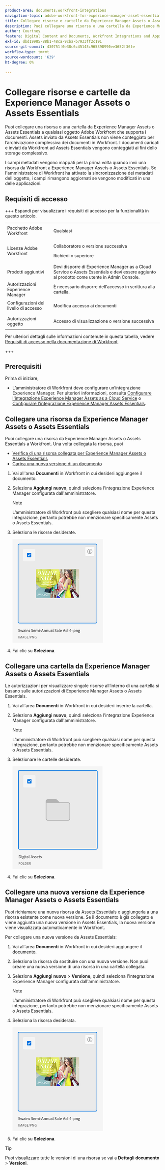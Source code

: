 ```yaml
---
product-area: documents;workfront-integrations
navigation-topic: adobe-workfront-for-experince-manager-asset-essentials
title: Collegare risorse e cartelle da Experience Manager Assets o Assets Essentials
description: Puoi collegare una risorsa o una cartella da Experience Manager Assets o Assets Essentials a qualsiasi oggetto Adobe Workfront che supporta i documenti. Assets inviato da Assets Essentials non viene conteggiato per l’archiviazione complessiva dei documenti in Workfront. I documenti caricati e inviati da Workfront ad Assets Essentials vengono conteggiati ai fini dello storage complessivo.
author: Courtney
feature: Digital Content and Documents, Workfront Integrations and Apps
exl-id: dbd19985-88b1-48ca-9cba-b7933ff2c191
source-git-commit: 430751f0e38c6c45145c965398990ee3652f36fe
workflow-type: tm+mt
source-wordcount: '639'
ht-degree: 0%

---
```


# Collegare risorse e cartelle da Experience Manager Assets o Assets Essentials

Puoi collegare una risorsa o una cartella da Experience Manager Assets o Assets Essentials a qualsiasi oggetto Adobe Workfront che supporta i documenti. Assets inviato da Assets Essentials non viene conteggiato per l’archiviazione complessiva dei documenti in Workfront. I documenti caricati e inviati da Workfront ad Assets Essentials vengono conteggiati ai fini dello storage complessivo.

I campi metadati vengono mappati per la prima volta quando invii una risorsa da Workfront a Experience Manager Assets o Assets Essentials. Se l&#39;amministratore di Workfront ha attivato la sincronizzazione dei metadati dell&#39;oggetto, i campi rimangono aggiornati se vengono modificati in una delle applicazioni.

## Requisiti di accesso

+++ Espandi per visualizzare i requisiti di accesso per la funzionalità in questo articolo.

<table style="table-layout:auto"> 
 <col> 
 <col> 
 <tbody> 
  <tr> 
   <td role="rowheader">Pacchetto Adobe Workfront</td> 
   <td> <p> Qualsiasi</p> </td> 
  </tr> 
  <tr> 
   <td role="rowheader">Licenze Adobe Workfront</td> 
   <td> 
   <p>Collaboratore o versione successiva</p> 
   <p>Richiedi o superiore</p> </td> 
  </tr> 
  <tr> 
   <td role="rowheader">Prodotti aggiuntivi</td> 
   <td>Devi disporre di Experience Manager as a Cloud Service o Assets Essentials e devi essere aggiunto al prodotto come utente in Admin Console.</td> 
  </tr> 
   <tr> 
    <td role="rowheader">Autorizzazioni Experience Manager</td> 
    <td>È necessario disporre dell'accesso in scrittura alla cartella.</td> 
   </tr>
  <tr> 
   <td role="rowheader">Configurazioni del livello di accesso</td> 
   <td> <p>Modifica accesso ai documenti</p> </td> 
  </tr> 
  <tr> 
   <td role="rowheader">Autorizzazioni oggetto</td> 
   <td> <p>Accesso di visualizzazione o versione successiva</p> </td> 
  </tr> 
 </tbody> 
</table>

Per ulteriori dettagli sulle informazioni contenute in questa tabella, vedere [Requisiti di accesso nella documentazione di Workfront](/help/quicksilver/administration-and-setup/add-users/access-levels-and-object-permissions/access-level-requirements-in-documentation.md).

+++

## Prerequisiti

Prima di iniziare,

* L’amministratore di Workfront deve configurare un’integrazione Experience Manager. Per ulteriori informazioni, consulta [Configurare l&#39;integrazione Experience Manager Assets as a Cloud Service](/help/quicksilver/administration-and-setup/configure-integrations/configure-aacs-integration.md) o [Configurare l&#39;integrazione Experience Manager Assets Essentials](/help/quicksilver/documents/adobe-workfront-for-experience-manager-assets-essentials/setup-asset-essentials.md).

## Collegare una risorsa da Experience Manager Assets o Assets Essentials

Puoi collegare una risorsa da Experience Manager Assets o Assets Essentials a Workfront. Una volta collegata la risorsa, puoi

* [Verifica di una risorsa collegata per Experience Manager Assets o Assets Essentials](../../documents/adobe-workfront-for-experience-manager-assets-essentials/proof-linked-asset-aem.md)
* [Carica una nuova versione di un documento](../../documents/managing-documents/upload-new-document-version.md)

1. Vai all&#39;area **Documenti** in Workfront in cui desideri aggiungere il documento.
1. Seleziona **Aggiungi nuovo**, quindi seleziona l&#39;integrazione Experience Manager configurata dall&#39;amministratore.

   >[!NOTE]
   >
   >L’amministratore di Workfront può scegliere qualsiasi nome per questa integrazione, pertanto potrebbe non menzionare specificamente Assets o Assets Essentials.

1. Seleziona le risorse desiderate.

   ![Seleziona una risorsa](assets/select-an-asset.png)

1. Fai clic su **Seleziona**.

## Collegare una cartella da Experience Manager Assets o Assets Essentials

Le autorizzazioni per visualizzare singole risorse all’interno di una cartella si basano sulle autorizzazioni di Experience Manager Assets o Assets Essentials.

1. Vai all&#39;area **Documenti** in Workfront in cui desideri inserire la cartella.
1. Seleziona **Aggiungi nuovo**, quindi seleziona l&#39;integrazione Experience Manager configurata dall&#39;amministratore.

   >[!NOTE]
   >
   >L’amministratore di Workfront può scegliere qualsiasi nome per questa integrazione, pertanto potrebbe non menzionare specificamente Assets o Assets Essentials.

1. Selezionare le cartelle desiderate.

   ![Seleziona una cartella](assets/select-a-folder.png)

1. Fai clic su **Seleziona**.

## Collegare una nuova versione da Experience Manager Assets o Assets Essentials

Puoi richiamare una nuova risorsa da Assets Essentials e aggiungerla a una risorsa esistente come nuova versione. Se il documento è già collegato e viene aggiunta una nuova versione in Assets Essentials, la nuova versione viene visualizzata automaticamente in Workfront.

Per collegare una nuova versione da Assets Essentials:

1. Vai all&#39;area **Documenti** in Workfront in cui desideri aggiungere il documento.
1. Seleziona la risorsa da sostituire con una nuova versione. Non puoi creare una nuova versione di una risorsa in una cartella collegata.
1. Seleziona **Aggiungi nuovo** > **Versione**, quindi seleziona l&#39;integrazione Experience Manager configurata dall&#39;amministratore.

   >[!NOTE]
   >
   >L’amministratore di Workfront può scegliere qualsiasi nome per questa integrazione, pertanto potrebbe non menzionare specificamente Assets o Assets Essentials.

1. Seleziona la risorsa desiderata.

   ![Seleziona una risorsa](assets/select-an-asset.png)

1. Fai clic su **Seleziona**.

>[!TIP]
>
>Puoi visualizzare tutte le versioni di una risorsa se vai a **Dettagli documento** > **Versioni**.
